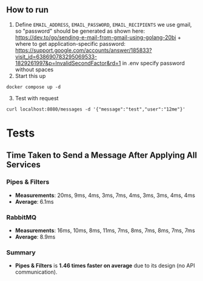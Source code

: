 ## How to run
1. Define `EMAIL_ADDRESS`, `EMAIL_PASSWORD`, `EMAIL_RECIPIENTS` 
  we use gmail, so "password" should be generated as shown here: https://dev.to/go/sending-e-mail-from-gmail-using-golang-20bi + where to get application-specific password: https://support.google.com/accounts/answer/185833?visit_id=638690783295069533-1829261997&p=InvalidSecondFactor&rd=1
  in .env specify password without spaces
3. Start this up
```
docker compose up -d
```
3. Test with request
```
curl localhost:8080/messages -d '{"message":"test","user":"12me"}'
```

# Tests

## Time Taken to Send a Message After Applying All Services

### Pipes & Filters
- **Measurements**: 20ms, 9ms, 4ms, 3ms, 7ms, 4ms, 3ms, 3ms, 4ms, 4ms
- **Average**: 6.1ms

### RabbitMQ
- **Measurements**: 16ms, 10ms, 8ms, 11ms, 7ms, 8ms, 7ms, 8ms, 7ms, 7ms
- **Average**: 8.9ms

### Summary
- **Pipes & Filters** is **1.46 times faster on average** due to its design (no API communication).
